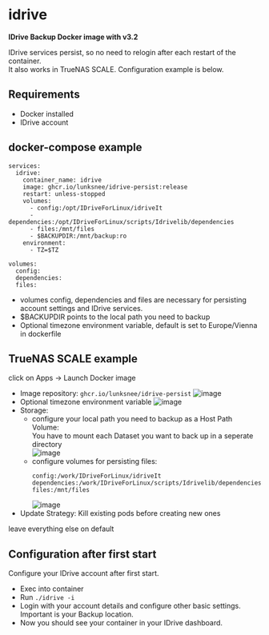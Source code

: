 # idrive
**IDrive Backup Docker image with v3.2**

IDrive services persist, so no need to relogin after each restart of the container.\
It also works in TrueNAS SCALE. Configuration example is below.

## Requirements
* Docker installed
* IDrive account

## docker-compose example
````
services:
  idrive:
    container_name: idrive
    image: ghcr.io/lunksnee/idrive-persist:release
    restart: unless-stopped
    volumes:
      - config:/opt/IDriveForLinux/idriveIt
      - dependencies:/opt/IDriveForLinux/scripts/Idrivelib/dependencies
      - files:/mnt/files
      - $BACKUPDIR:/mnt/backup:ro
    environment:
      - TZ=$TZ
      
volumes:
  config:
  dependencies:
  files:
````
* volumes config, dependencies and files are necessary for persisting account settings and IDrive services.
* $BACKUPDIR points to the local path you need to backup
* Optional timezone environment variable, default is set to Europe/Vienna in dockerfile

## TrueNAS SCALE example
click on Apps -> Launch Docker image
* Image repository: ````ghcr.io/lunksnee/idrive-persist````
  ![image](https://user-images.githubusercontent.com/32832850/200179090-23813e89-c863-44cb-8aa3-8ded16d024e4.png)
* Optional timezone environment variable
  ![image](https://user-images.githubusercontent.com/32832850/200179144-41492a50-d009-46b7-be27-bac8bf66d260.png)
* Storage:
  + configure your local path you need to backup as a Host Path Volume:\
    You have to mount each Dataset you want to back up in a seperate directory\
    ![image](https://user-images.githubusercontent.com/32832850/200178883-1e49489c-19be-4513-a0b1-268d587a32a4.png)
  + configure volumes for persisting files:
    ````
    config:/work/IDriveForLinux/idriveIt
    dependencies:/work/IDriveForLinux/scripts/Idrivelib/dependencies
    files:/mnt/files
    ````
    ![image](https://user-images.githubusercontent.com/32832850/200178452-5c6cb000-b5e1-4e84-8e20-1d3ca19bd606.png)
* Update Strategy: Kill existing pods before creating new ones

leave everything else on default

## Configuration after first start
Configure your IDrive account after first start.
* Exec into container
* Run ````./idrive -i````
* Login with your account details and configure other basic settings. Important is your Backup location.
* Now you should see your container in your IDrive dashboard.
